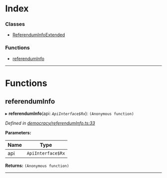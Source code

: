 

# Index

### Classes

* [ReferendumInfoExtended](../classes/_democracy_referenduminfo_.referenduminfoextended.md)

### Functions

* [referendumInfo](_democracy_referenduminfo_.md#referenduminfo)

---

# Functions

<a id="referenduminfo"></a>

##  referendumInfo

▸ **referendumInfo**(api: *`ApiInterface$Rx`*): `(Anonymous function)`

*Defined in [democracy/referendumInfo.ts:33](https://github.com/polkadot-js/api/blob/1c6a89b/packages/api-derive/src/democracy/referendumInfo.ts#L33)*

**Parameters:**

| Name | Type |
| ------ | ------ |
| api | `ApiInterface$Rx` |

**Returns:** `(Anonymous function)`

___

